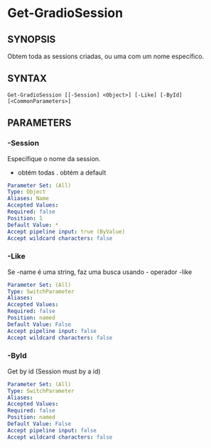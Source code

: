 ﻿---
external help file: powershai-help.xml
schema: 2.0.0
powershai: true
---

# Get-GradioSession

## SYNOPSIS <!--!= @#Synop !-->
Obtem toda as sessions criadas, ou uma com um nome específico.

## SYNTAX <!--!= @#Syntax !-->

```
Get-GradioSession [[-Session] <Object>] [-Like] [-ById] [<CommonParameters>]
```

## PARAMETERS <!--!= @#Params !-->

### -Session
Especifique o nome da session.
* obtém todas 
. obtém a default

```yml
Parameter Set: (All)
Type: Object
Aliases: Name
Accepted Values: 
Required: false
Position: 1
Default Value: *
Accept pipeline input: true (ByValue)
Accept wildcard characters: false
```

### -Like
Se -name é uma string, faz uma busca usando - operador -like

```yml
Parameter Set: (All)
Type: SwitchParameter
Aliases: 
Accepted Values: 
Required: false
Position: named
Default Value: False
Accept pipeline input: false
Accept wildcard characters: false
```

### -ById
Get by id (Session must by a id)

```yml
Parameter Set: (All)
Type: SwitchParameter
Aliases: 
Accepted Values: 
Required: false
Position: named
Default Value: False
Accept pipeline input: false
Accept wildcard characters: false
```